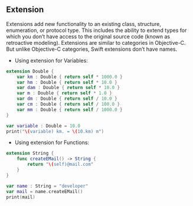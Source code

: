 ## Extension
Extensions add new functionality to an existing class, structure, enumeration, or protocol type. This includes the ability to extend types for which you don’t have access to the original source code (known as retroactive modeling). Extensions are similar to categories in Objective-C. But unlike Objective-C categories, Swift extensions don’t have names.

- Using extension for Variables:
```swift
extension Double {
    var km : Double { return self * 1000.0 }
    var hm : Double { return self * 10.0 }
    var dam : Double { return self * 10.0 }
    var m : Double { return self * 1.0 }
    var dm : Double { return self / 10.0 }
    var cm : Double { return self / 100.0 }
    var mm : Double { return self / 1000.0 }
}

var variable : Double = 10.0
print("\(variable) km. = \(10.km) m")
```
- Using extension for Functions:
```swift
extension String {
    func createEMail() -> String {
        return "\(self)@mail.com"
    }
}

var name : String = "developer"
var mail = name.createEMail()
print(mail)
```
